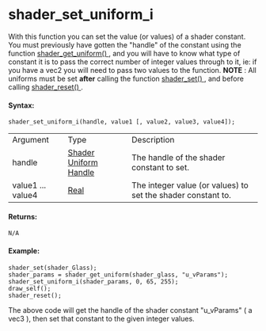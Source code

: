 # shader_set_uniform_i

With this function you can set the value (or values) of a shader
constant. You must previously have gotten the "handle" of the constant
using the function [ shader_get_uniform() ](shader_get_uniform) ,
and you will have to know what type of constant it is to pass the
correct number of integer values through to it, ie: if you have a vec2
you will need to pass two values to the function. **NOTE** : All
uniforms must be set **after** calling the function [ shader_set()
](shader_set) , and before calling [ shader_reset()
](shader_reset) .

#### Syntax:

``` gml
shader_set_uniform_i(handle, value1 [, value2, value3, value4]);
```

|                   |                                                                                                                            |                                                              |
|-------------------|----------------------------------------------------------------------------------------------------------------------------|--------------------------------------------------------------|
| Argument          | Type                                                                                                                       | Description                                                  |
| handle            |  [Shader Uniform Handle](../../../../../GameMaker_Language/GML_Reference/Asset_Management/Shaders/shader_get_uniform)  | The handle of the shader constant to set.                    |
| value1 ... value4 |  [Real](../../../../../GameMaker_Language/GML_Overview/Data_Types)                                                     | The integer value (or values) to set the shader constant to. |

#### Returns:

``` gml
N/A
```

#### Example:

``` gml
shader_set(shader_Glass);
shader_params = shader_get_uniform(shader_glass, "u_vParams");
shader_set_uniform_i(shader_params, 0, 65, 255);
draw_self();
shader_reset();
```

The above code will get the handle of the shader constant "u_vParams" (
a vec3 ), then set that constant to the given integer values.

